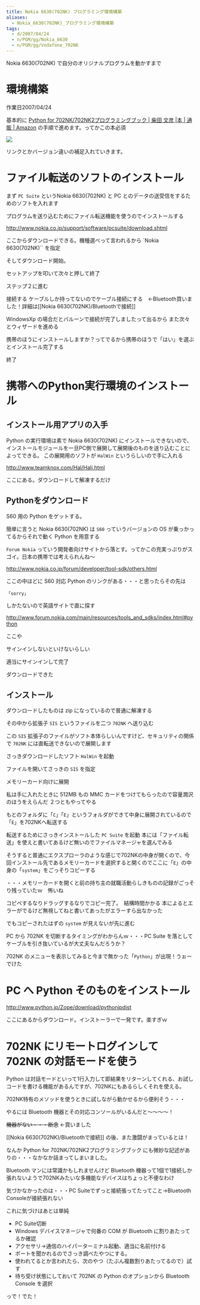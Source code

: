 ```yaml
---
title: Nokia 6630(702NK) プログラミング環境構築
aliases:
  - Nokia_6630(702NK)_プログラミング環境構築
tags:
  - d/2007/04/24
  - n/PGM/gg/Nokia_6630
  - n/PGM/gg/Vodafone_702NK
---
```


Nokia 6630(702NK) で自分のオリジナルプログラムを動かすまで

環境構築
================================================================================

作業日2007/04/24

基本的に [Python for 702NK/702NK2プログラミングブック \| 柴田 文彦 \|本 \| 通販 \| Amazon](https://www.amazon.co.jp/Python-702NK-702NK2%E3%83%97%E3%83%AD%E3%82%B0%E3%83%A9%E3%83%9F%E3%83%B3%E3%82%B0%E3%83%96%E3%83%83%E3%82%AF-%E6%9F%B4%E7%94%B0-%E6%96%87%E5%BD%A6/dp/4839921709) の手順で進めます。ってかこの本必須

![](f/Pasted%20image%2020220721102802.png)


リンクとかバージョン違いの補足入れていきます。

ファイル転送のソフトのインストール
================================================================================
まず `PC Suite` というNokia 6630(702NK) と PC とのデータの送受信をするためのソフトを入れます

プログラムを送り込むためにファイル転送機能を使うのでインストールする

http://www.nokia.co.jp/support/software/pcsuite/download.shtml

ここからダウンロードできる。機種選べって言われるから `Nokia 6630(702NK)`` を指定


そしてダウンロード開始。

セットアップを叩いて次々と押して終了

ステップ２に進む

接続する
ケーブルしか持ってないのでケーブル接続にする　←Bluetooth買いました！詳細は[[Nokia 6630(702NK)/Bluetoothで接続]]

WindowsXp の場合だとバルーンで接続が完了しましたって出るから
また次々とウィザードを進める

携帯のほうにインストールしますか？ってでるから携帯のほうで「はい」を選ぶとインストール完了する

終了

携帯へのPython実行環境のインストール
================================================================================
インストール用アプリの入手
--------------------------------------------------------------------------------
Python の実行環境は素で Nokia 6630(702NK) にインストールできないので、インストールモジュールを一旦PC側で展開して展開後のものを送り込むことによってできる。 この展開用のソフトが `HalWin` というらしいので手に入れる

http://www.teamknox.com/Hal/Halj.html

ここにある。ダウンロードして解凍するだけ

Pythonをダウンロード
--------------------------------------------------------------------------------
S60 用の Python をゲットする。

簡単に言うと Nokia 6630(702NK) は `S60` っていうバージョンの OS が乗っかってるからそれで動く Python を用意する

`Forum Nokia` っていう開発者向けサイトから落とす。ってかこの充実っぷりがスゴイ。日本の携帯では考えられんね〜

http://www.nokia.co.jp/forum/developer/tool-sdk/others.html

ここの中ほどに S60 対応 Python のリンクがある・・・と思ったらその先は

```
「sorry」
```

しかたないので英語サイトで直に探す

http://www.forum.nokia.com/main/resources/tools_and_sdks/index.html#python

ここや

サインインしないといけないらしい

適当にサインインして完了

ダウンロードできた

インストール
--------------------------------------------------------------------------------
ダウンロードしたものは zip になっているので普通に解凍する

その中から拡張子 `SIS` というファイルを二つ `702NK` へ送り込む

この `SIS` 拡張子のファイルがソフト本体らしいんですけど、セキュリティの関係で `702NK` には直転送できないので展開します

さっきダウンロードしたソフト `HalWin` を起動

ファイルを開いてさっきの `SIS` を指定

メモリーカード向けに展開

私は手に入れたときに 512MB もの MMC カードをつけてもらったので容量潤沢のほうをえらんだ
２つともやってやる

もとのフォルダに「`C`」「`E`」というフォルダができて中身に展開されているので「`E`」を702NKへ転送する

転送するためにさっきインストールした `PC Suite` を起動
本には「ファイル転送」を使えと書いてあるけど無いのでファイルマネージャを選んでみる

そうすると普通にエクスプローラのような感じで702NKの中身が開くので、今回インストール先であるメモリーカードを選択すると開くのでここに「`E`」の中身の「`system`」をごっそりコピーする

・・・メモリーカードを開くと前の持ち主の就職活動らしきものの記録がごっそり残っていたｗ　怖いね

コピペするなりドラッグするなりでコピー完了。　結構時間かかる
本によるとエラーがでるけど無視してねと書いてあったがエラーすら出なかった

でもコピーされたはずの `system` が見えないが先に進む

PC から 702NK を切断するタイミングがわからんｗ・・・PC Suite を落としてケーブルを引き抜いているが大丈夫なんだろうか？

702NK のメニューを表示してみると今まで無かった「`Python`」が出現！うぉーでけた



PC へ Python そのものをインストール
================================================================================
http://www.python.jp/Zope/download/pythonjpdist

ここにあるからダウンロード。インストーラーで一発です。楽すぎｗ

702NK にリモートログインして 702NK の対話モードを使う
================================================================================
Python は対話モードといって1行入力して即結果をリターンしてくれる、お試しコードを書ける機能があるんですが、702NKにもあるらしくそれを使える。

702NK特有のメソッドを使うときに試しながら動かせるから便利そう・・・

やるには Bluetooth 機器とその対応コンソールがいるんだと〜〜〜〜！

~~機器がない・・・断念~~ ←買いました

[[Nokia 6630(702NK)/Bluetoothで接続]] の後、また激闘がまっているとは！

なんか Python for 702NK/702NK2プログラミングブック にも微妙な記述がありの・・・なかなか詰まってしまいました。

Bluetooth マンには常識かもしれませんけど Bluetooth 機器って1個で1接続しか張れないようで702NKみたいな多機能なデバイスはちょっと不便なわけ

気づかなかったのは・・・PC Suiteでずっと接続張ってたってこと→Bluetooth Consoleが接続張れない

これに気づけはあとは単純

- PC Suite切断
- Windows デバイスマネージャで何番の COM が Bluetooth に割りあたってるか確認
- アクセサリ→通信のハイパーターミナル起動、適当に名前付ける
- ポートを聞かれるのでさっき調べたやつにする。
- 使われてるとか言われたら、次のやつ（たぶん複数割りあたってるので）試す
- 待ち受け状態にしておいて 702NK の Python のオプションから Bluetooth Console を選択

っで！でた！


